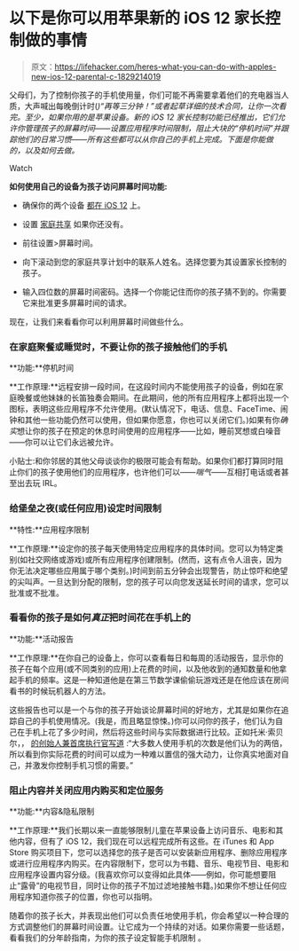 # 以下是你可以用苹果新的 iOS 12 家长控制做的事情

> 原文：<https://lifehacker.com/heres-what-you-can-do-with-apples-new-ios-12-parental-c-1829214019>

父母们，为了控制你孩子的手机使用量，你们可能不再需要拿着他们的充电器当人质，大声喊出每晚倒计时(*)“再等三分钟！”或者起草详细的技术合同，让你一次看完。至少，如果你用的是苹果设备。新的 iOS 12 家长控制功能已经推出，它们允许你管理孩子的屏幕时间——设置应用程序时间限制，阻止大块的“停机时间”并跟踪他们的日常习惯——所有这些都可以从你自己的手机上完成。下面是你能做的，以及如何去做。*

Watch

**如何使用自己的设备为孩子访问屏幕时间功能:**

*   确保你的两个设备 [都在 iOS 12](https://lifehacker.com/how-to-get-apples-ios-watchos-and-tvos-updates-today-1829108062) 上。

*   设置 [家庭共享](https://support.apple.com/en-us/HT201060) 如果你还没有。
*   前往设置>屏幕时间。
*   向下滚动到您的家庭共享计划中的联系人姓名。选择您要为其设置家长控制的孩子。
*   输入四位数的屏幕时间密码。选择一个你能记住而你的孩子猜不到的。你需要它来批准更多屏幕时间的请求。

现在，让我们来看看你可以利用屏幕时间做些什么。

### 在家庭聚餐或睡觉时，不要让你的孩子接触他们的手机

**功能:**停机时间

**工作原理:**远程安排一段时间，在这段时间内不能使用孩子的设备，例如在家庭晚餐或他妹妹的长笛独奏会期间。在此期间，他的所有应用程序上都将出现一个图标，表明这些应用程序不允许使用。(默认情况下，电话、信息、FaceTime、闹钟和其他一些功能仍然可以使用，但如果你愿意，你也可以关闭它们。)如果有你*确实*想让你的孩子在预定的休息时间使用的应用程序——比如，睡前冥想或白噪音——你可以让它们永远被允许。

小贴士:和你邻居的其他父母谈谈你的极限可能会有帮助。如果你们都打算同时阻止你们的孩子使用他们的应用程序，也许他们可以——*喘气*——互相打电话或者甚至出去玩 IRL。

### 给堡垒之夜(或任何应用)设定时间限制

**特性:**应用程序限制

**工作原理:**设定你的孩子每天使用特定应用程序的具体时间。您可以为特定类别(如社交网络或游戏)或所有应用程序创建限制。(然而，这有点令人沮丧，因为你无法决定哪些应用属于哪个类别。)时间到前五分钟会出现警告，防止惊吓和绝望的尖叫声。一旦达到分配的限制，您的孩子可以向您发送延长时间的请求，您可以批准或不批准。

### 看看你的孩子是如何*真正*把时间花在手机上的

**功能:**活动报告

**工作原理:**在你自己的设备上，你可以查看每日和每周的活动报告，显示你的孩子在每个应用(或不同类别的应用)上花费的时间，以及他收到的通知数量和他拿起手机的频率。这是一种知道他是在第三节数学课偷偷玩游戏还是在他应该在房间看书的时候玩机器人的方法。

这些报告也可以是一个与你的孩子开始谈论屏幕时间的好地方，尤其是如果你在追踪自己的手机使用情况。(我是，而且略显惊悚。)你可以问你的孩子，他们认为自己在手机上花了多少时间，然后将这些时间与实际数据进行比较。正如托米·索贝尔，， [的创始人兼首席执行官写道](https://medium.com/@tommysobel/wtf-is-screen-time-ffcacb387f58) :“大多数人使用手机的次数是他们认为的两倍，所以看到你实际花费的时间可以成为一种难以置信的强大动力，让你真实地面对自己，并激发你控制手机习惯的需要。”

### 阻止内容并关闭应用内购买和定位服务

**功能:**内容&隐私限制

**工作原理:**我们长期以来一直能够限制儿童在苹果设备上访问音乐、电影和其他内容，但有了 iOS 12，我们现在可以远程完成所有这些。在 iTunes 和 App Store 购买项目下，您可以选择您的孩子是否可以安装新应用程序、删除应用程序或进行应用程序内购买。在内容限制下，您可以为书籍、音乐、电视节目、电影和应用程序设置内容分级。(我喜欢你可以变得如此具体——例如，你可能想要阻止“露骨”的电视节目，同时让你的孩子不加过滤地接触书籍。)如果你不想让任何应用程序知道你孩子的位置，你也可以指明。

随着你的孩子长大，并表现出他们可以负责任地使用手机，你会希望以一种合理的方式调整他们的屏幕时间设置。让它成为一个持续的对话。如果你需要一些话题，看看我们的分年龄指南，为你的孩子设定智能手机限制 。
